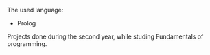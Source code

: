 The used language:
  - Prolog

Projects done during the second year, while studing Fundamentals of programming.
